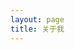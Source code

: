 ```yaml
---
layout: page
title: 关于我
---
```


<!-- <iframe src="//player.bilibili.com/player.html?aid=62524974&cid=108652479&page=1" scrolling="no" border="0" frameborder="no" framespacing="0" allowfullscreen="true"> </iframe> -->
<!-- <video src="视频链接" controls="controls" width="500" height="300">您的浏览器不支持播放该视频！</video> -->
<!-- ![](http://localhost:4000/assets/images/favicon.png) -->